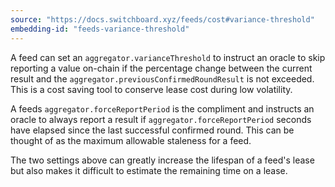 ```yaml
---
source: "https://docs.switchboard.xyz/feeds/cost#variance-threshold"
embedding-id: "feeds-variance-threshold"
---
```

A feed can set an `aggregator.varianceThreshold` to instruct an oracle to skip
reporting a value on-chain if the percentage change between the current result
and the `aggregator.previousConfirmedRoundResult` is not exceeded. This is a
cost saving tool to conserve lease cost during low volatility.

A feeds `aggregator.forceReportPeriod` is the compliment and instructs an oracle
to always report a result if `aggregator.forceReportPeriod` seconds have elapsed
since the last successful confirmed round. This can be thought of as the maximum
allowable staleness for a feed.

The two settings above can greatly increase the lifespan of a feed's lease but
also makes it difficult to estimate the remaining time on a lease.
